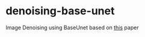 # denoising-base-unet
Image Denoising using BaseUnet based on [this](https://arxiv.org/abs/1810.10331) paper
